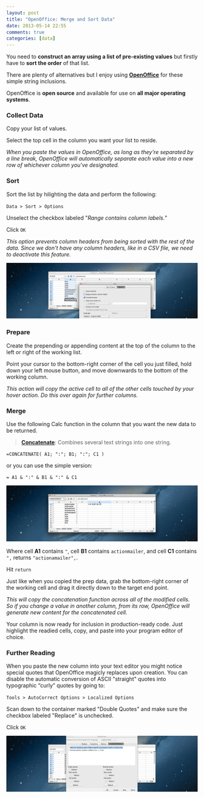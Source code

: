 ```yaml
---
layout: post
title: "OpenOffice: Merge and Sort Data"
date: 2013-05-14 22:55
comments: true
categories: [data]
---
```


You need to __construct an array using a list of pre-existing values__ but firstly have to __sort the order__ of that list.

<!--more-->

There are plenty of alternatives but I enjoy using <a href="http://www.openoffice.org/" target="_blank" title="OpenOffice"><strong>OpenOffice</strong></a> for these simple string inclusions.

OpenOffice is __open source__ and available for use on __all major operating systems__.

<!--## Let's Get Started-->

### Collect Data

Copy your list of values.

Select the top cell in the column you want your list to reside.

_When you paste the values in OpenOffice, as long as they're separated by a line break, OpenOffice will automatically separate each value into a new row of whichever column you've designated._

### Sort

Sort the list by hilighting the data and perform the following:

`Data > Sort > Options`

Unselect the checkbox labeled "_Range contains column labels._"

Click `OK`

_This option prevents column headers from being sorted with the rest of the data. Since we don't have any column headers, like in a CSV file, we need to deactivate this feature._

<img src="/images/posts/openoffice-1.jpg" alt="OpenOffice" />

### Prepare

Create the prepending or appending content at the top of the column to the left or right of the working list.

Point your cursor to the bottom-right corner of the cell you just filled, hold down your left mouse button, and move downwards to the bottom of the working column.

_This action will copy the active cell to all of the other cells touched by your hover action. Do this over again for further columns._

### Merge

Use the following Calc function in the column that you want the new data to be returned.

> <a href="http://wiki.openoffice.org/wiki/Documentation/How_Tos/Calc:_CONCATENATE_function" target="_blank" alt="CONCATENATE Documentation"><strong>Concatenate</strong></a>: Combines several text strings into one string.

```
=CONCATENATE( A1; ":"; B1; ":"; C1 )
```

or you can use the simple version:

```
= A1 & ":" & B1 & ":" & C1
```

<img src="/images/posts/openoffice-2.jpg" alt="OpenOffice" />

Where cell __A1__ contains `"`, cell __B1__ contains `actionmailer`, and cell __C1__ contains `",` returns `"actionamailer",`.

Hit `return`

Just like when you copied the prep data, grab the bottom-right corner of the working cell and drag it directly down to the target end point.

_This will copy the concatenation function across all of the modified cells. So if you change a value in another column, from its row, OpenOffice will generate new content for the concatenated cell._

Your column is now ready for inclusion in production-ready code. Just highlight the readied cells, copy, and paste into your program editor of choice.

### Further Reading

When you paste the new column into your text editor you might notice special quotes that OpenOffice magicly replaces upon creation. You can disable the automatic conversion of ASCII "straight" quotes into typographic “curly” quotes by going to:

`Tools > AutoCorrect Options > Localized Options`

Scan down to the container marked "Double Quotes" and make sure the checkbox labeled "Replace" is unchecked.

Click `OK`

<img src="/images/posts/openoffice-3.jpg" alt="OpenOffice" />
